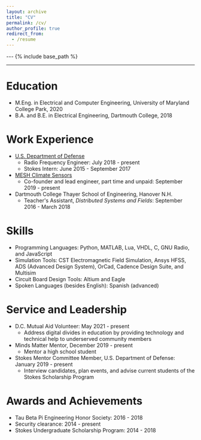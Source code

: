 ```yaml
---
layout: archive
title: "CV"
permalink: /cv/
author_profile: true
redirect_from:
  - /resume
---
```


--- {% include base_path %}
***

Education
======
* M.Eng. in Electrical and Computer Engineering, University of Maryland College Park, 2020
* B.A. and B.E. in Electrical Engineering, Dartmouth College, 2018

Work Experience
======
* [U.S. Department of Defense](https://ericgreenlee.github.io/portfolio/portfolio-2-DoD/)
  * Radio Frequency Engineer: July 2018 - present
  * Stokes Intern: June 2015 - September 2017
* [MESH Climate Sensors](https://ericgreenlee.github.io/portfolio/portfolio-1-MESH/)
  * Co-founder and lead engineer, part time and unpaid: September 2019 - present
* Dartmouth College Thayer School of Engineering, Hanover N.H.
  * Teacher's Assistant, *Distributed Systems and Fields*: September 2016 - March 2018
  
Skills
======
* Programming Languages: Python, MATLAB, Lua, VHDL, C, GNU Radio, and JavaScript
* Simulation Tools: CST Electromagnetic Field Simulation, Ansys HFSS, ADS (Advanced Design System), OrCad, Cadence Design Suite, and Multisim
* Circuit Board Design Tools: Altium and Eagle
* Spoken Languages (besides English): Spanish (advanced) 
  
Service and Leadership
======
* D.C. Mutual Aid Volunteer: May 2021 - present
  * Address digital divides in education by providing technology and technical help to underserved community members
* Minds Matter Mentor, December 2019 - present
  * Mentor a high school student
* Stokes Mentor Committee Member, U.S. Department of Defense: January 2019 - present
  * Interview candidates, plan events, and advise current students of the Stokes Scholarship Program

Awards and Achievements
======
* Tau Beta Pi Engineering Honor Society: 2016 - 2018
* Security clearance: 2014 - present
* Stokes Undergraduate Scholarship Program: 2014 - 2018




